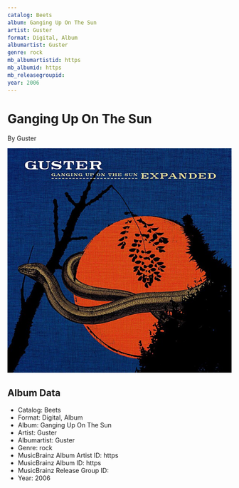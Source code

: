 ```yaml
---
catalog: Beets
album: Ganging Up On The Sun
artist: Guster
format: Digital, Album
albumartist: Guster
genre: rock
mb_albumartistid: https
mb_albumid: https
mb_releasegroupid: 
year: 2006
---
```


# Ganging Up On The Sun

By Guster

![](../../assets/beetscovers/Guster-Ganging_Up_On_The_Sun.jpg)

## Album Data

- Catalog: Beets
- Format: Digital, Album
- Album: Ganging Up On The Sun
- Artist: Guster
- Albumartist: Guster
- Genre: rock
- MusicBrainz Album Artist ID: https
- MusicBrainz Album ID: https
- MusicBrainz Release Group ID: 
- Year: 2006

